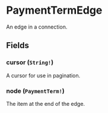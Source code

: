 # PaymentTermEdge

An edge in a connection.

## Fields

### cursor (`String!`)
A cursor for use in pagination.

### node (`PaymentTerm!`)
The item at the end of the edge.
